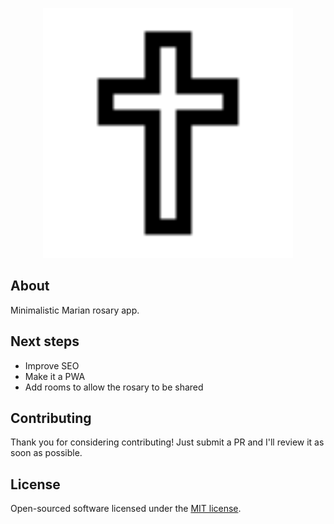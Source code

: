 <p align="center"><a href="http://tercovirtual.gabriel2m.com" target="_blank"><img src="https://raw.githubusercontent.com/gabriel2m/rosary/17586629610a679eaa9456d995890569c446ce68/resources/images/logo.svg" width="400" alt="Logo"></a></p>

## About

Minimalistic Marian rosary app.

## Next steps

- Improve SEO
- Make it a PWA
- Add rooms to allow the rosary to be shared

## Contributing

Thank you for considering contributing! Just submit a PR and I'll review it as soon as possible.

## License

Open-sourced software licensed under the [MIT license](https://opensource.org/licenses/MIT).
